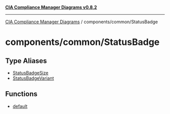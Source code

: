 [**CIA Compliance Manager Diagrams v0.8.2**](../../../README.md)

***

[CIA Compliance Manager Diagrams](../../../modules.md) / components/common/StatusBadge

# components/common/StatusBadge

## Type Aliases

- [StatusBadgeSize](type-aliases/StatusBadgeSize.md)
- [StatusBadgeVariant](type-aliases/StatusBadgeVariant.md)

## Functions

- [default](functions/default.md)
